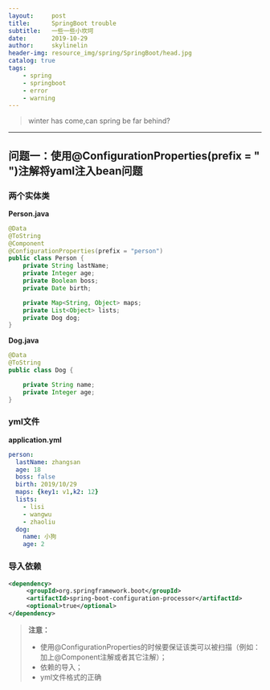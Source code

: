 ```yaml
---
layout:     post
title:      SpringBoot trouble
subtitle:   一些一些小坎坷
date:       2019-10-29
author:     skylinelin
header-img: resource_img/spring/SpringBoot/head.jpg
catalog: true
tags:
    - spring
    - springboot
    - error
    - warning
---
```


> winter has come,can spring be far behind?

---

## 问题一：使用@ConfigurationProperties(prefix = " ")注解将yaml注入bean问题

### 两个实体类

**Person.java**

```java
@Data
@ToString
@Component
@ConfigurationProperties(prefix = "person")
public class Person {
    private String lastName;
    private Integer age;
    private Boolean boss;
    private Date birth;

    private Map<String, Object> maps;
    private List<Object> lists;
    private Dog dog;
}
```

**Dog.java**

```java
@Data
@ToString
public class Dog {

    private String name;
    private Integer age;
}
```

### yml文件

**application.yml**

```yaml
person:
  lastName: zhangsan
  age: 18
  boss: false
  birth: 2019/10/29
  maps: {key1: v1,k2: 12}
  lists:
    - lisi
    - wangwu
    - zhaoliu
  dog:
    name: 小狗
    age: 2
```

### 导入依赖

```xml
<dependency>
     <groupId>org.springframework.boot</groupId>
     <artifactId>spring-boot-configuration-processor</artifactId>
     <optional>true</optional>
</dependency>
```



> **注意：** 
>
> - 使用@ConfigurationProperties的时候要保证该类可以被扫描（例如：加上@Component注解或者其它注解）；
> - 依赖的导入；
> - yml文件格式的正确

